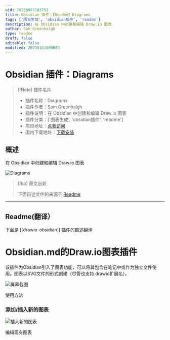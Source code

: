 ```yaml
---
uid: 20230803203753
title: Obsidian 插件：【Readme】Diagrams
tags: ['图表生成', 'obsidian插件', 'readme']
description: 在 Obsidian 中创建和编辑 Draw.io 图表
author: Sam Greenhalgh
type: readme
draft: false
editable: false
modified: 20230101000000
---
```


# Obsidian 插件：Diagrams

> [!Note] 插件名片
> - 插件名称：Diagrams
> - 插件作者：Sam Greenhalgh
> - 插件说明：在 Obsidian 中创建和编辑 Draw.io 图表
> - 插件分类：['图表生成', 'obsidian插件', 'readme']
> - 项目地址：[点我访问](https://github.com/zapthedingbat/drawio-obsidian)
> - 国内下载地址：[下载安装](https://pkmer.cn/products/plugin/pluginMarket/?drawio-obsidian)

## 概述

在 Obsidian 中创建和编辑 Draw.io 图表

![Diagrams](https://cdn.pkmer.cn/covers/drawio-obsidian.png!pkmer)

> [!tip] 原文出处
> 
>下面自述文件的来源于 [Readme](https://ghproxy.net/https://raw.githubusercontent.com/zapthedingbat/drawio-obsidian/main/README.md)
> 

---

## Readme(翻译）

下面是 [[drawio-obsidian]] 插件的自述翻译


# Obsidian.md的Draw.io图表插件

该插件为Obsidian引入了图表功能，可以将其包含在笔记中或作为独立文件使用。图表以SVG文件的形式创建（尽管也支持.drawio扩展名）。

![屏幕截图](/docs/image/screenshot1.png)

使用方法

### 添加/插入新的图表

![插入新的图表](/docs/image/screenshot2.png)

编辑现有图表



